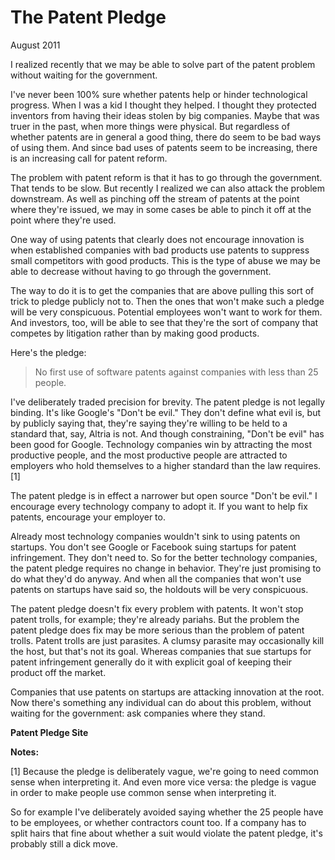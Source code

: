 # The Patent Pledge

August 2011

I realized recently that we may be able to solve part of the patent problem without waiting for the government.

I've never been 100% sure whether patents help or hinder technological progress. When I was a kid I thought they helped. I thought they protected inventors from having their ideas stolen by big companies. Maybe that was truer in the past, when more things were physical. But regardless of whether patents are in general a good thing, there do seem to be bad ways of using them. And since bad uses of patents seem to be increasing, there is an increasing call for patent reform.

The problem with patent reform is that it has to go through the government. That tends to be slow. But recently I realized we can also attack the problem downstream. As well as pinching off the stream of patents at the point where they're issued, we may in some cases be able to pinch it off at the point where they're used.

One way of using patents that clearly does not encourage innovation is when established companies with bad products use patents to suppress small competitors with good products. This is the type of abuse we may be able to decrease without having to go through the government.

The way to do it is to get the companies that are above pulling this sort of trick to pledge publicly not to. Then the ones that won't make such a pledge will be very conspicuous. Potential employees won't want to work for them. And investors, too, will be able to see that they're the sort of company that competes by litigation rather than by making good products.

Here's the pledge:

> No first use of software patents against companies with less than 25 people.

I've deliberately traded precision for brevity. The patent pledge is not legally binding. It's like Google's "Don't be evil." They don't define what evil is, but by publicly saying that, they're saying they're willing to be held to a standard that, say, Altria is not. And though constraining, "Don't be evil" has been good for Google. Technology companies win by attracting the most productive people, and the most productive people are attracted to employers who hold themselves to a higher standard than the law requires. [1]

The patent pledge is in effect a narrower but open source "Don't be evil." I encourage every technology company to adopt it. If you want to help fix patents, encourage your employer to.

Already most technology companies wouldn't sink to using patents on startups. You don't see Google or Facebook suing startups for patent infringement. They don't need to. So for the better technology companies, the patent pledge requires no change in behavior. They're just promising to do what they'd do anyway. And when all the companies that won't use patents on startups have said so, the holdouts will be very conspicuous.

The patent pledge doesn't fix every problem with patents. It won't stop patent trolls, for example; they're already pariahs. But the problem the patent pledge does fix may be more serious than the problem of patent trolls. Patent trolls are just parasites. A clumsy parasite may occasionally kill the host, but that's not its goal. Whereas companies that sue startups for patent infringement generally do it with explicit goal of keeping their product off the market.

Companies that use patents on startups are attacking innovation at the root. Now there's something any individual can do about this problem, without waiting for the government: ask companies where they stand.

**Patent Pledge Site**

**Notes:**

[1] Because the pledge is deliberately vague, we're going to need common sense when interpreting it. And even more vice versa: the pledge is vague in order to make people use common sense when interpreting it.

So for example I've deliberately avoided saying whether the 25 people have to be employees, or whether contractors count too. If a company has to split hairs that fine about whether a suit would violate the patent pledge, it's probably still a dick move.